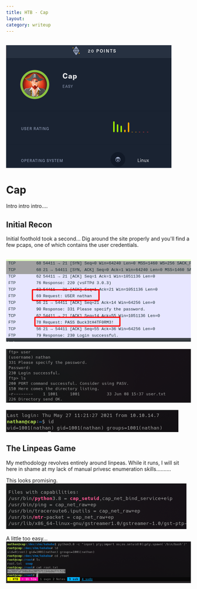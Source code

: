 ```yaml
---
title: HTB - Cap
layout: 
category: writeup
---
```


<br/>
<img src="../assets/img/htb/easy/Cap/title-card.png">
<br/>

# Cap
Intro intro intro....

## Initial Recon
Initial foothold took a second... Dig around the site properly and you'll find a few pcaps, one of which contains the user credentials.

<br/>
<img src="../assets/img/htb/easy/Cap/ftp-creds.png">
<br/>

<br/>
<img src="../assets/img/htb/easy/Cap/ftp.png">
<br/>

<br/>
<img src="../assets/img/htb/easy/Cap/ssh.png">
<br/>

## The Linpeas Game
My methodology revolves entirely around linpeas.  While it runs, I will sit here in shame at my lack of manual privesc enumeration skills..........
<br/>

This looks promising.
<br/>
<img src="../assets/img/htb/easy/Cap/cap-setuid.png">
<br/>

A little too easy...
<br/>
<img src="../assets/img/htb/easy/Cap/root.png">
<br/>